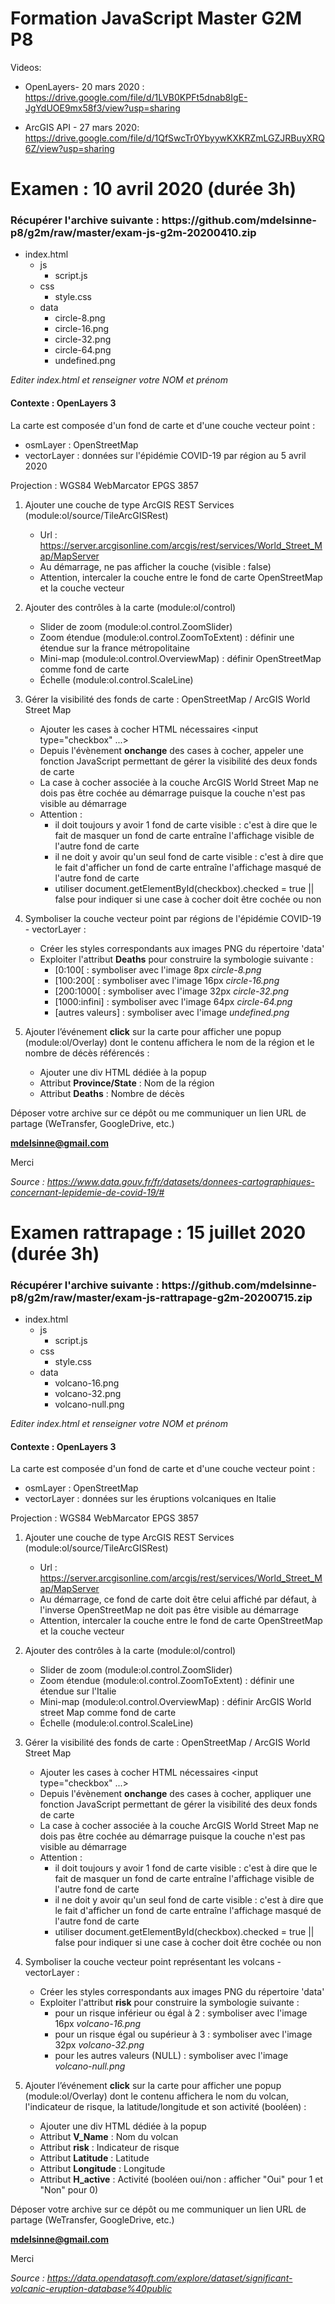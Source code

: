 # Formation JavaScript Master G2M P8

Videos:

- OpenLayers- 20 mars 2020 :
https://drive.google.com/file/d/1LVB0KPFt5dnab8IgE-JgYdUOE9mx58f3/view?usp=sharing

- ArcGIS API - 27 mars 2020:
https://drive.google.com/file/d/1QfSwcTr0YbyywKXKRZmLGZJRBuyXRQ6Z/view?usp=sharing

# Examen : 10 avril 2020 (durée 3h)

<h3>Récupérer l'archive suivante : https://github.com/mdelsinne-p8/g2m/raw/master/exam-js-g2m-20200410.zip</h3>

- index.html
    - js
        - script.js
    - css
        - style.css
    - data
        - circle-8.png
        - circle-16.png
        - circle-32.png
        - circle-64.png
        - undefined.png

<i>Editer index.html et renseigner votre NOM et prénom</i>

<h4>Contexte : OpenLayers 3</h4>

La carte est composée d'un fond de carte et d'une couche vecteur point :
- osmLayer : OpenStreetMap
- vectorLayer : données sur l'épidémie COVID-19 par région au 5 avril 2020

Projection : WGS84 WebMarcator EPGS 3857

1.  Ajouter une couche de type ArcGIS REST Services (module:ol/source/TileArcGISRest)
    - Url : https://server.arcgisonline.com/arcgis/rest/services/World_Street_Map/MapServer
    - Au démarrage, ne pas afficher la couche (visible : false)
    - Attention, intercaler la couche entre le fond de carte OpenStreetMap et la couche vecteur

2.  Ajouter des contrôles à la carte (module:ol/control)
    - Slider de zoom (module:ol.control.ZoomSlider)
    - Zoom étendue (module:ol.control.ZoomToExtent) : définir une étendue sur la france métropolitaine
    - Mini-map (module:ol.control.OverviewMap) : définir OpenStreetMap comme fond de carte
    - Échelle (module:ol.control.ScaleLine)

3.  Gérer la visibilité des fonds de carte : OpenStreetMap / ArcGIS World Street Map
    - Ajouter les cases à cocher HTML nécessaires <input type="checkbox" ...>
    - Depuis l'évènement <b>onchange</b> des cases à cocher, appeler une fonction JavaScript permettant de gérer la visibilité des deux fonds de carte
    - La case à cocher associée à la couche ArcGIS World Street Map ne dois pas être cochée au démarrage puisque la couche n'est pas visible au démarrage
    - Attention : 
        - il doit toujours y avoir 1 fond de carte visible : c'est à dire que le fait de masquer un fond de carte entraîne l'affichage visible de l'autre fond de carte
        - il ne doit y avoir qu'un seul fond de carte visible : c'est à dire que le fait d'afficher un fond de carte entraîne l'affichage masqué de l'autre fond de carte
        - utiliser document.getElementById(checkbox).checked = true || false pour indiquer si une case à cocher doit être cochée ou non

4.  Symboliser la couche vecteur point par régions de l'épidémie COVID-19 - vectorLayer :
    - Créer les styles correspondants aux images PNG du répertoire 'data'
    - Exploiter l'attribut <b>Deaths</b> pour construire la symbologie suivante :
        - [0:100[ : symboliser avec l'image 8px <i>circle-8.png</i>
        - [100:200[ : symboliser avec l'image 16px <i>circle-16.png</i>
        - [200:1000[ : symboliser avec l'image 32px <i>circle-32.png</i>
        - [1000:infini] : symboliser avec l'image 64px <i>circle-64.png</i>
        - [autres valeurs] : symboliser avec l'image <i>undefined.png</i>

5.  Ajouter l’événement <b>click</b> sur la carte pour afficher une popup (module:ol/Overlay) dont le contenu affichera le nom de la région et le nombre de décès référencés :
    - Ajouter une div HTML dédiée à la popup
    - Attribut <b>Province/State</b> : Nom de la région
    - Attribut <b>Deaths</b> : Nombre de décès
    
Déposer votre archive sur ce dépôt ou me communiquer un lien URL de partage (WeTransfer, GoogleDrive, etc.)

<b>mdelsinne@gmail.com</b>

Merci

<i>Source : https://www.data.gouv.fr/fr/datasets/donnees-cartographiques-concernant-lepidemie-de-covid-19/#</i>

# Examen rattrapage : 15 juillet 2020 (durée 3h)

<h3>Récupérer l'archive suivante : https://github.com/mdelsinne-p8/g2m/raw/master/exam-js-rattrapage-g2m-20200715.zip</h3>

- index.html
    - js
        - script.js
    - css
        - style.css
    - data
        - volcano-16.png
        - volcano-32.png
        - volcano-null.png

<i>Editer index.html et renseigner votre NOM et prénom</i>

<h4>Contexte : OpenLayers 3</h4>

La carte est composée d'un fond de carte et d'une couche vecteur point :
- osmLayer : OpenStreetMap
- vectorLayer : données sur les éruptions volcaniques en Italie

Projection : WGS84 WebMarcator EPGS 3857

1.  Ajouter une couche de type ArcGIS REST Services (module:ol/source/TileArcGISRest)
    - Url : https://server.arcgisonline.com/arcgis/rest/services/World_Street_Map/MapServer
    - Au démarrage, ce fond de carte doit être celui affiché par défaut, à l'inverse OpenStreetMap ne doit pas être visible au démarrage
    - Attention, intercaler la couche entre le fond de carte OpenStreetMap et la couche vecteur

2.  Ajouter des contrôles à la carte (module:ol/control)
    - Slider de zoom (module:ol.control.ZoomSlider)
    - Zoom étendue (module:ol.control.ZoomToExtent) : définir une étendue sur l'Italie
    - Mini-map (module:ol.control.OverviewMap) : définir ArcGIS World street Map comme fond de carte
    - Échelle (module:ol.control.ScaleLine)

3.  Gérer la visibilité des fonds de carte : OpenStreetMap / ArcGIS World Street Map
    - Ajouter les cases à cocher HTML nécessaires <input type="checkbox" ...>
    - Depuis l'évènement <b>onchange</b> des cases à cocher, appliquer une fonction JavaScript permettant de gérer la visibilité des deux fonds de carte
    - La case à cocher associée à la couche ArcGIS World Street Map ne dois pas être cochée au démarrage puisque la couche n'est pas visible au démarrage
    - Attention : 
        - il doit toujours y avoir 1 fond de carte visible : c'est à dire que le fait de masquer un fond de carte entraîne l'affichage visible de l'autre fond de carte
        - il ne doit y avoir qu'un seul fond de carte visible : c'est à dire que le fait d'afficher un fond de carte entraîne l'affichage masqué de l'autre fond de carte
        - utiliser document.getElementById(checkbox).checked = true || false pour indiquer si une case à cocher doit être cochée ou non

4.  Symboliser la couche vecteur point représentant les volcans - vectorLayer :
    - Créer les styles correspondants aux images PNG du répertoire 'data'
    - Exploiter l'attribut <b>risk</b> pour construire la symbologie suivante :
        - pour un risque inférieur ou égal à 2 : symboliser avec l'image 16px <i>volcano-16.png</i>
        - pour un risque égal ou supérieur à 3 : symboliser avec l'image 32px <i>volcano-32.png</i>
        - pour les autres valeurs (NULL) : symboliser avec l'image <i>volcano-null.png</i>

5.  Ajouter l’événement <b>click</b> sur la carte pour afficher une popup (module:ol/Overlay) dont le contenu affichera le nom du volcan, l'indicateur de risque, la latitude/longitude et son activité (booléen) :
    - Ajouter une div HTML dédiée à la popup
    - Attribut <b>V_Name</b> : Nom du volcan
    - Attribut <b>risk</b> : Indicateur de risque
    - Attribut <b>Latitude</b> : Latitude
    - Attribut <b>Longitude</b> : Longitude
    - Attribut <b>H_active</b> : Activité (booléen oui/non : afficher "Oui" pour 1 et "Non" pour 0)
    
Déposer votre archive sur ce dépôt ou me communiquer un lien URL de partage (WeTransfer, GoogleDrive, etc.)

<b>mdelsinne@gmail.com</b>

Merci

<i>Source : https://data.opendatasoft.com/explore/dataset/significant-volcanic-eruption-database%40public</i>
